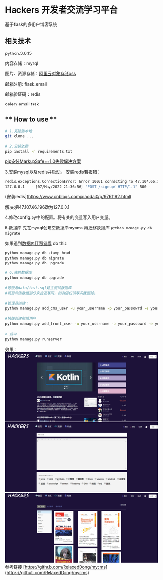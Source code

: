# Hackers 开发者交流学习平台
基于flask的多用户博客系统
## 相关技术

python:3.6.15

内容存储：mysql

图片、资源存储：[阿里云对象存储oss](https://blog.csdn.net/Doudou_Mylove/article/details/107060228)

邮箱注册: flask_email 

邮箱验证码：redis

celery email task



## ** How to use **
```bash
# 1.克隆到本地
git clone ...

# 2.安装依赖
pip install -r requirements.txt
```
[pip安装MarkupSafe==1.0失败解决方案](https://blog.csdn.net/h106140873/article/details/104794744/)


3.安装mysql以及redis并启动。
安装redis若报错：
```bash
redis.exceptions.ConnectionError: Error 10061 connecting to 47.107.66.196:6379. 由于目标计算机积极拒绝，无法连接。.
127.0.0.1 - - [07/May/2022 21:36:56] "POST /signup/ HTTP/1.1" 500 -
```
(安装redis](https://www.cnblogs.com/xiaodai0/p/9761192.html)

解决:把47.107.66.196改为127.0.0.1


4.修改config.py中的配置。将有关的变量写入用户变量。


5.数据库
先在mysql创建空数据库mycms
再迁移数据库
`python manage.py db migrate`

如果遇到[数据库迁移错误](https://stackoverflow.com/questions/32798937/cant-migrate-or-upgrade-database-with-flask-migrate-alembic)
do this:

```bash
python manage.py db stamp head
python manage.py db migrate
python manage.py db upgrade

```

```bash
# 6.映射数据库
python manage.py db upgrade

#可使用data/test.sql建立测试数据库
#项目示例数据部分来自互联网，如有侵权请联系我删除。

#管理员创建：
python manage.py add_cms_user -u your_username -p your_passowrd -e your_email

#快捷创建前端用户
python manage.py add_front_user -u your_username -p your_passowrd -e your_email

# 启动
python manage.py runserver
```
效果：
![首页](pics/img.png)
![发帖](pics/img_1.png)
![资源](pics/img_2.png)
参考链接
[https://github.com/RelaxedDong/mycms](https://github.com/RelaxedDong/mycms)
